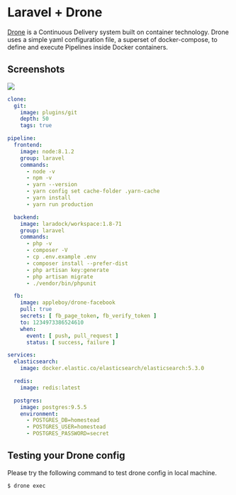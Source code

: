 # Laravel + Drone
[Drone](https://github.com/drone/drone) is a Continuous Delivery system built on container technology. Drone uses a simple yaml configuration file, a superset of docker-compose, to define and execute Pipelines inside Docker containers.

## Screenshots

<img src="resources/assets/images/screen.png" />

```yml
clone:
  git:
    image: plugins/git
    depth: 50
    tags: true

pipeline:
  frontend:
    image: node:8.1.2
    group: laravel
    commands:
      - node -v
      - npm -v
      - yarn --version
      - yarn config set cache-folder .yarn-cache
      - yarn install
      - yarn run production

  backend:
    image: laradock/workspace:1.8-71
    group: laravel
    commands:
      - php -v
      - composer -V
      - cp .env.example .env
      - composer install --prefer-dist
      - php artisan key:generate
      - php artisan migrate
      - ./vendor/bin/phpunit

  fb:
    image: appleboy/drone-facebook
    pull: true
    secrets: [ fb_page_token, fb_verify_token ]
    to: 1234973386524610
    when:
      event: [ push, pull_request ]
      status: [ success, failure ]

services:
  elasticsearch:
    image: docker.elastic.co/elasticsearch/elasticsearch:5.3.0

  redis:
    image: redis:latest

  postgres:
    image: postgres:9.5.5
    environment:
      - POSTGRES_DB=homestead
      - POSTGRES_USER=homestead
      - POSTGRES_PASSWORD=secret
```

## Testing your Drone config

Please try the following command to test drone config in local machine.

```sh
$ drone exec
``` 
